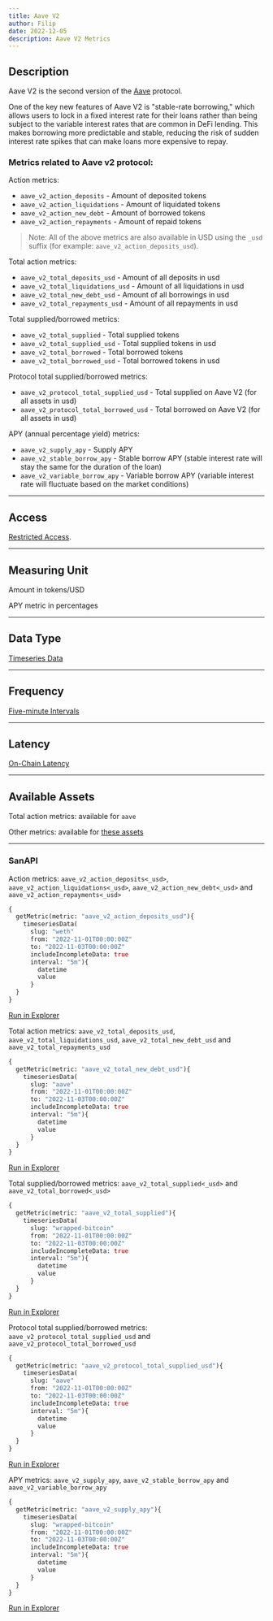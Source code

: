 ```yaml
---
title: Aave V2
author: Filip
date: 2022-12-05
description: Aave V2 Metrics
---
```


## Description
Aave V2 is the second version of the [Aave](https://aave.com/) protocol.

One of the key new features of Aave V2 is "stable-rate borrowing," which allows 
users to lock in a fixed interest rate for their loans rather than being subject 
to the variable interest rates that are common in DeFi lending. 
This makes borrowing more predictable and stable, reducing the risk of 
sudden interest rate spikes that can make loans more expensive to repay.

### Metrics related to Aave v2 protocol:

Action metrics:
* `aave_v2_action_deposits` - Amount of deposited tokens
* `aave_v2_action_liquidations` - Amount of liquidated tokens
* `aave_v2_action_new_debt` - Amount of borrowed tokens
* `aave_v2_action_repayments` - Amount of repaid tokens

> Note: All of the above metrics are also available in USD using the `_usd` 
suffix (for example: `aave_v2_action_deposits_usd`). 

Total action metrics:
* `aave_v2_total_deposits_usd` - Amount of all deposits in usd
* `aave_v2_total_liquidations_usd` - Amount of all liquidations in usd
* `aave_v2_total_new_debt_usd` - Amount of all borrowings in usd
* `aave_v2_total_repayments_usd` - Amount of all repayments in usd

Total supplied/borrowed metrics:
* `aave_v2_total_supplied` - Total supplied tokens
* `aave_v2_total_supplied_usd` - Total supplied tokens in usd
* `aave_v2_total_borrowed` - Total borrowed tokens
* `aave_v2_total_borrowed_usd` - Total borrowed tokens in usd

Protocol total supplied/borrowed metrics:
* `aave_v2_protocol_total_supplied_usd` - Total supplied on Aave V2 (for all assets in usd)
* `aave_v2_protocol_total_borrowed_usd` - Total borrowed on Aave V2 (for all assets in usd)

APY (annual percentage yield) metrics:
* `aave_v2_supply_apy` - Supply APY
* `aave_v2_stable_borrow_apy` - Stable borrow APY (stable interest rate will stay the same for the duration of the loan)
* `aave_v2_variable_borrow_apy` - Variable borrow APY (variable interest rate will fluctuate based on the market conditions)

---

## Access

[Restricted Access](/metrics/details/access#restricted-access).

---

## Measuring Unit

Amount in tokens/USD

APY metric in percentages

---

## Data Type

[Timeseries Data](/metrics/details/data-type#timeseries-data)

---

## Frequency

[Five-minute Intervals](/metrics/details/frequency#five-minute-frequency)

---

## Latency

[On-Chain Latency](/metrics/details/latency#on-chain-latency)

---

## Available Assets

Total action metrics: available for `aave`

Other metrics: 
available for [these assets](<https://api.santiment.net/graphiql?query=%7B%0A%20%20getMetric(metric%3A%20%22aave_v2_action_deposits%22)%7B%0A%20%20%20%20metadata%7B%0A%20%20%20%20%20%20availableSlugs%0A%20%20%20%20%7D%0A%20%20%7D%0A%7D>)

---

### SanAPI

Action metrics: `aave_v2_action_deposits<_usd>`, `aave_v2_action_liquidations<_usd>`, 
`aave_v2_action_new_debt<_usd>` and `aave_v2_action_repayments<_usd>`

```graphql
{
  getMetric(metric: "aave_v2_action_deposits_usd"){
    timeseriesData(
      slug: "weth"
      from: "2022-11-01T00:00:00Z"
      to: "2022-11-03T00:00:00Z"
      includeIncompleteData: true
      interval: "5m"){
        datetime
        value
      }
  }
}
```
[Run in Explorer](<https://api.santiment.net/graphiql?query=%7B%0A%20%20getMetric(metric%3A%20%22aave_v2_action_deposits_usd%22)%7B%0A%20%20%20%20timeseriesData(%0A%20%20%20%20%20%20slug%3A%20%22weth%22%0A%20%20%20%20%20%20from%3A%20%222022-11-01T00%3A00%3A00Z%22%0A%20%20%20%20%20%20to%3A%20%222022-11-03T00%3A00%3A00Z%22%0A%20%20%20%20%20%20includeIncompleteData%3A%20true%0A%20%20%20%20%20%20interval%3A%20%225m%22)%7B%0A%20%20%20%20%20%20%20%20datetime%0A%20%20%20%20%20%20%20%20value%0A%20%20%20%20%20%20%7D%0A%20%20%7D%0A%7D&variables=%7B%7D>)

Total action metrics: `aave_v2_total_deposits_usd`, `aave_v2_total_liquidations_usd`, 
`aave_v2_total_new_debt_usd` and `aave_v2_total_repayments_usd`

```graphql
{
  getMetric(metric: "aave_v2_total_new_debt_usd"){
    timeseriesData(
      slug: "aave"
      from: "2022-11-01T00:00:00Z"
      to: "2022-11-03T00:00:00Z"
      includeIncompleteData: true
      interval: "5m"){
        datetime
        value
      }
  }
}
```
[Run in Explorer](<https://api.santiment.net/graphiql?query=%7B%0A%20%20getMetric(metric%3A%20%22aave_v2_total_new_debt_usd%22)%7B%0A%20%20%20%20timeseriesData(%0A%20%20%20%20%20%20slug%3A%20%22aave%22%0A%20%20%20%20%20%20from%3A%20%222022-11-01T00%3A00%3A00Z%22%0A%20%20%20%20%20%20to%3A%20%222022-11-03T00%3A00%3A00Z%22%0A%20%20%20%20%20%20includeIncompleteData%3A%20true%0A%20%20%20%20%20%20interval%3A%20%225m%22)%7B%0A%20%20%20%20%20%20%20%20datetime%0A%20%20%20%20%20%20%20%20value%0A%20%20%20%20%20%20%7D%0A%20%20%7D%0A%7D&variables=%7B%7D>)

Total supplied/borrowed metrics: `aave_v2_total_supplied<_usd>` and 
`aave_v2_total_borrowed<_usd>`

```graphql
{
  getMetric(metric: "aave_v2_total_supplied"){
    timeseriesData(
      slug: "wrapped-bitcoin"
      from: "2022-11-01T00:00:00Z"
      to: "2022-11-03T00:00:00Z"
      includeIncompleteData: true
      interval: "5m"){
        datetime
        value
      }
  }
}
```
[Run in Explorer](<https://api.santiment.net/graphiql?query=%7B%0A%20%20getMetric(metric%3A%20%22aave_v2_total_supplied%22)%7B%0A%20%20%20%20timeseriesData(%0A%20%20%20%20%20%20slug%3A%20%22wrapped-bitcoin%22%0A%20%20%20%20%20%20from%3A%20%222022-11-01T00%3A00%3A00Z%22%0A%20%20%20%20%20%20to%3A%20%222022-11-03T00%3A00%3A00Z%22%0A%20%20%20%20%20%20includeIncompleteData%3A%20true%0A%20%20%20%20%20%20interval%3A%20%225m%22)%7B%0A%20%20%20%20%20%20%20%20datetime%0A%20%20%20%20%20%20%20%20value%0A%20%20%20%20%20%20%7D%0A%20%20%7D%0A%7D&variables=%7B%7D>)

Protocol total supplied/borrowed metrics: `aave_v2_protocol_total_supplied_usd` and 
`aave_v2_protocol_total_borrowed_usd`

```graphql
{
  getMetric(metric: "aave_v2_protocol_total_supplied_usd"){
    timeseriesData(
      slug: "aave"
      from: "2022-11-01T00:00:00Z"
      to: "2022-11-03T00:00:00Z"
      includeIncompleteData: true
      interval: "5m"){
        datetime
        value
      }
  }
}
```
[Run in Explorer](<https://api.santiment.net/graphiql?query=%7B%0A%20%20getMetric(metric%3A%20%22aave_v2_protocol_total_supplied_usd%22)%7B%0A%20%20%20%20timeseriesData(%0A%20%20%20%20%20%20slug%3A%20%22aave%22%0A%20%20%20%20%20%20from%3A%20%222022-11-01T00%3A00%3A00Z%22%0A%20%20%20%20%20%20to%3A%20%222022-11-03T00%3A00%3A00Z%22%0A%20%20%20%20%20%20includeIncompleteData%3A%20true%0A%20%20%20%20%20%20interval%3A%20%225m%22)%7B%0A%20%20%20%20%20%20%20%20datetime%0A%20%20%20%20%20%20%20%20value%0A%20%20%20%20%20%20%7D%0A%20%20%7D%0A%7D>)


APY metrics: `aave_v2_supply_apy`, `aave_v2_stable_borrow_apy` and `aave_v2_variable_borrow_apy`

```graphql
{
  getMetric(metric: "aave_v2_supply_apy"){
    timeseriesData(
      slug: "wrapped-bitcoin"
      from: "2022-11-01T00:00:00Z"
      to: "2022-11-03T00:00:00Z"
      includeIncompleteData: true
      interval: "5m"){
        datetime
        value
      }
  }
}
```
[Run in Explorer](<https://api.santiment.net/graphiql?query=%7B%0A%20%20getMetric(metric%3A%20%22aave_v2_supply_apy%22)%7B%0A%20%20%20%20timeseriesData(%0A%20%20%20%20%20%20slug%3A%20%22wrapped-bitcoin%22%0A%20%20%20%20%20%20from%3A%20%222022-11-01T00%3A00%3A00Z%22%0A%20%20%20%20%20%20to%3A%20%222022-11-03T00%3A00%3A00Z%22%0A%20%20%20%20%20%20includeIncompleteData%3A%20true%0A%20%20%20%20%20%20interval%3A%20%225m%22)%7B%0A%20%20%20%20%20%20%20%20datetime%0A%20%20%20%20%20%20%20%20value%0A%20%20%20%20%20%20%7D%0A%20%20%7D%0A%7D>)
